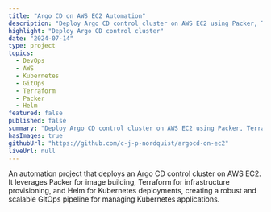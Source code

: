 ```yaml
---
title: "Argo CD on AWS EC2 Automation"
description: "Deploy Argo CD control cluster on AWS EC2 using Packer, Terraform, and Helm."
highlight: "Deploy Argo CD control cluster"
date: "2024-07-14"
type: project
topics:
  - DevOps
  - AWS
  - Kubernetes
  - GitOps
  - Terraform
  - Packer
  - Helm
featured: false
published: false
summary: "Deploy Argo CD control cluster on AWS EC2 using Packer, Terraform, and Helm."
hasImages: true
githubUrl: "https://github.com/c-j-p-nordquist/argocd-on-ec2"
liveUrl: null
---
```


An automation project that deploys an Argo CD control cluster on AWS EC2. It leverages Packer for image building, Terraform for infrastructure provisioning, and Helm for Kubernetes deployments, creating a robust and scalable GitOps pipeline for managing Kubernetes applications.